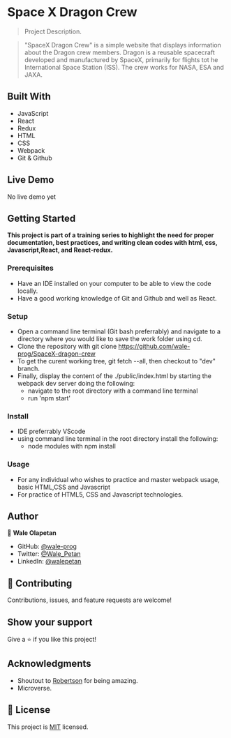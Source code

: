 # Space X Dragon Crew 

> Project Description.

> "SpaceX Dragon Crew" is a simple website that displays information about the Dragon crew members. Dragon is a reusable spacecraft developed and manufactured by SpaceX, primarily for flights tot he International Space Station (ISS). The crew works for NASA, ESA and JAXA.

## Built With

- JavaScript
- React
- Redux
- HTML
- CSS
- Webpack
- Git & Github

## Live Demo
No live demo yet

## Getting Started

**This project is part of a training series to highlight the need for proper documentation, best practices, and writing clean codes with html, css, Javascript,React, and React-redux.**

### Prerequisites

- Have an IDE installed on your computer to be able to view the code locally.
- Have a good working knowledge of Git and Github and well as React.

### Setup

- Open a command line terminal (Git bash preferrably) and navigate to a directory where you would like to save the work folder using cd.
- Clone the repository with git clone https://github.com/wale-prog/SpaceX-dragon-crew
- To get the curent working tree, git fetch --all, then checkout to "dev" branch.
- Finally, display the content of the ./public/index.html by starting the webpack dev server doing the following:
  - navigate to the root directory with a command line terminal
  - run 'npm start'

### Install

- IDE preferrably VScode
- using command line terminal in the root directory install the following:
  - node modules with npm install 

### Usage

- For any individual who wishes to practice and master webpack usage, basic HTML,CSS and Javascript
- For practice of HTML5, CSS and Javascript technologies.

## Author

👤 **Wale Olapetan**

- GitHub: [@wale-prog](https://github.com/wale-prog)
- Twitter: [@Wale_Petan](https://twitter.com/wale_Petan)
- LinkedIn: [@walepetan](https://www.linkedin.com/in/walepetan/)

## 🤝 Contributing

Contributions, issues, and feature requests are welcome!

## Show your support

Give a ⭐️ if you like this project!

## Acknowledgments

- Shoutout to [Robertson](https://github.com/bobb-Rob) for being amazing.
- Microverse.

## 📝 License

This project is [MIT](./LICENSE) licensed.
